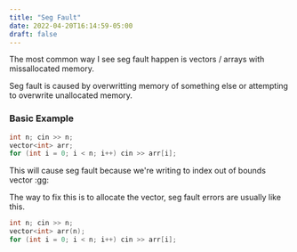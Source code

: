 ```yaml
---
title: "Seg Fault"
date: 2022-04-20T16:14:59-05:00
draft: false
---
```


The most common way I see seg fault happen is vectors / arrays with missallocated memory.

Seg fault is caused by overwritting memory of something else or attempting to overwrite unallocated memory.

### Basic Example
```c++
int n; cin >> n;
vector<int> arr;
for (int i = 0; i < n; i++) cin >> arr[i];
```

This will cause seg fault because we're writing to index out of bounds vector :gg:

The way to fix this is to allocate the vector, seg fault errors are usually like this.

```c++
int n; cin >> n;
vector<int> arr(n);
for (int i = 0; i < n; i++) cin >> arr[i];
```
